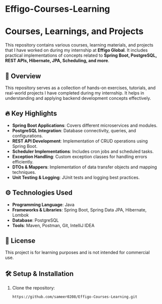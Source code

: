 # Effigo-Courses-Learning
# Courses, Learnings, and Projects

This repository contains various courses, learning materials, and projects that I have worked on during my internship at **Effigo Global**. It includes practical implementations of concepts related to **Spring Boot, PostgreSQL, REST APIs, Hibernate, JPA, Scheduling, and more**.

## 🚀 Overview

This repository serves as a collection of hands-on exercises, tutorials, and real-world projects I have completed during my internship. It helps in understanding and applying backend development concepts effectively.

## 🔥 Key Highlights

- **Spring Boot Applications**: Covers different microservices and modules.
- **PostgreSQL Integration**: Database connectivity, queries, and configurations.
- **REST API Development**: Implementation of CRUD operations using Spring Boot.
- **Scheduler Implementations**: Includes cron jobs and scheduled tasks.
- **Exception Handling**: Custom exception classes for handling errors efficiently.
- **DTOs & Mappers**: Implementation of data transfer objects and mapping techniques.
- **Unit Testing & Logging**: JUnit tests and logging best practices.

## ⚙️ Technologies Used

- **Programming Language**: Java
- **Frameworks & Libraries**: Spring Boot, Spring Data JPA, Hibernate, Lombok
- **Database**: PostgreSQL
- **Tools**: Maven, Postman, Git, IntelliJ IDEA

## 📜 License
This project is for learning purposes and is not intended for commercial use.
## 🛠 Setup & Installation

1. Clone the repository:
   ```sh
   https://github.com/sameer0208/Effigo-Courses-Learning.git
